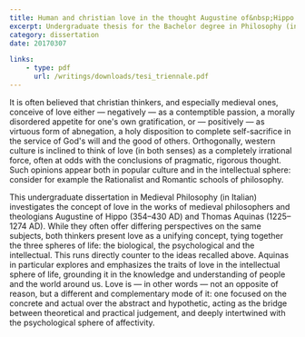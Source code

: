 ```yaml
---
title: Human and christian love in the thought Augustine of&nbsp;Hippo and Thomas Aquinas
excerpt: Undergraduate thesis for the Bachelor degree in Philosophy (in Italian)
category: dissertation
date: 20170307

links:
    - type: pdf
      url: /writings/downloads/tesi_triennale.pdf
---
```


It is often believed that christian thinkers, and especially medieval ones,
conceive of love either — negatively — as a contemptible passion, a morally
disordered appetite for one's own gratification, or — positively — as virtuous
form of abnegation, a holy disposition to complete self-sacrifice in the
service of God's will and the good of others. Orthogonally, western culture
is inclined to think of love (in both senses) as a completely irrational
force, often at odds with the conclusions of pragmatic, rigorous thought.
Such opinions appear both in popular culture and in the intellectual sphere:
consider for example the Rationalist and Romantic schools of philosophy.

This undergraduate dissertation in Medieval Philosophy (in Italian)
investigates the concept of love in the works of medieval philosophers
and theologians Augustine of&nbsp;Hippo (354–430 AD) and Thomas Aquinas
(1225–1274 AD). While they often offer differing perspectives on the same
subjects, both thinkers present love as a unifying concept, tying together
the three spheres of life: the biological, the psychological and the
intellectual. This runs directly counter to the ideas recalled above.
Aquinas in particular explores and emphasizes the traits of love in the
intellectual sphere of life, grounding it in the knowledge and understanding
of people and the world around us. Love is — in other words — not an opposite
of reason, but a different and complementary mode of it: one focused on the
concrete and actual over the abstract and hypothetic, acting as the bridge
between theoretical and practical judgement, and deeply intertwined with
the psychological sphere of affectivity.

